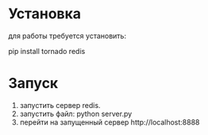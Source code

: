 # Установка

для работы требуется установить:

pip install tornado redis

# Запуск

1) запустить сервер redis.
2) запустить файл: python server.py
3) перейти на запущенный сервер http://localhost:8888